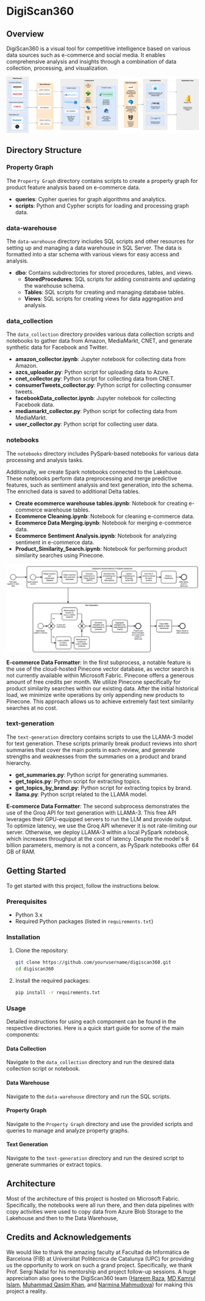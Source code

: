 # DigiScan360

## Overview

DigiScan360 is a visual tool for competitive intelligence based on various data sources such as e-commerce and social media. It enables comprehensive analysis and insights through a combination of data collection, processing, and visualization.

![System Architecture](images/system-architecture.png)

## Directory Structure

### Property Graph

The `Property Graph` directory contains scripts to create a property graph for product feature analysis based on e-commerce data.

- **queries**: Cypher queries for graph algorithms and analytics.
- **scripts**: Python and Cypher scripts for loading and processing graph data.

### data-warehouse

The `data-warehouse` directory includes SQL scripts and other resources for setting up and managing a data warehouse in SQL Server. The data is formatted into a star schema with various views for easy access and analysis.

- **dbo**: Contains subdirectories for stored procedures, tables, and views.
  - **StoredProcedures**: SQL scripts for adding constraints and updating the warehouse schema.
  - **Tables**: SQL scripts for creating and managing database tables.
  - **Views**: SQL scripts for creating views for data aggregation and analysis.

### data_collection

The `data_collection` directory provides various data collection scripts and notebooks to gather data from Amazon, MediaMarkt, CNET, and generate synthetic data for Facebook and Twitter.

- **amazon_collector.ipynb**: Jupyter notebook for collecting data from Amazon.
- **azcs_uploader.py**: Python script for uploading data to Azure.
- **cnet_collector.py**: Python script for collecting data from CNET.
- **consumerTweets_collector.py**: Python script for collecting consumer tweets.
- **facebookData_collector.ipynb**: Jupyter notebook for collecting Facebook data.
- **mediamarkt_collector.py**: Python script for collecting data from MediaMarkt.
- **user_collector.py**: Python script for collecting user data.

### notebooks

The `notebooks` directory includes PySpark-based notebooks for various data processing and analysis tasks.

Additionally, we create Spark notebooks connected to the Lakehouse. These notebooks perform data preprocessing and merge predictive features, such as sentiment analysis and text generation, into the schema. The enriched data is saved to additional Delta tables.

- **Create ecommerce warehouse tables.ipynb**: Notebook for creating e-commerce warehouse tables.
- **Ecommerce Cleaning.ipynb**: Notebook for cleaning e-commerce data.
- **Ecommerce Data Merging.ipynb**: Notebook for merging e-commerce data.
- **Ecommerce Sentiment Analysis.ipynb**: Notebook for analyzing sentiment in e-commerce data.
- **Product_Similarity_Search.ipynb**: Notebook for performing product similarity searches using Pinecone.

![E-commerce Data Formatter](images/ecommerce-data-formatter.png)

**E-commerce Data Formatter**: In the first subprocess, a notable feature is the use of the cloud-hosted Pinecone vector database, as vector search is not currently available within Microsoft Fabric. Pinecone offers a generous amount of free credits per month. We utilize Pinecone specifically for product similarity searches within our existing data. After the initial historical load, we minimize write operations by only appending new products to Pinecone. This approach allows us to achieve extremely fast text similarity searches at no cost.

### text-generation

The `text-generation` directory contains scripts to use the LLAMA-3 model for text generation. These scripts primarily break product reviews into short summaries that cover the main points in each review, and generate strengths and weaknesses from the summaries on a product and brand hierarchy.

- **get_summaries.py**: Python script for generating summaries.
- **get_topics.py**: Python script for extracting topics.
- **get_topics_by_brand.py**: Python script for extracting topics by brand.
- **llama.py**: Python script related to the LLAMA model.

**E-commerce Data Formatter**: The second subprocess demonstrates the use of the Groq API for text generation with LLAMA-3. This free API leverages their GPU-equipped servers to run the LLM and provide output. To optimize latency, we use the Groq API whenever it is not rate-limiting our server. Otherwise, we deploy LLAMA-3 within a local PySpark notebook, which increases throughput at the cost of latency. Despite the model's 8 billion parameters, memory is not a concern, as PySpark notebooks offer 64 GB of RAM.

## Getting Started

To get started with this project, follow the instructions below.

### Prerequisites

- Python 3.x
- Required Python packages (listed in `requirements.txt`)

### Installation

1. Clone the repository:
   ```sh
   git clone https://github.com/yourusername/digiscan360.git
   cd digiscan360
   ```

2. Install the required packages:
   ```sh
   pip install -r requirements.txt
   ```

### Usage

Detailed instructions for using each component can be found in the respective directories. Here is a quick start guide for some of the main components:

#### Data Collection

Navigate to the `data_collection` directory and run the desired data collection script or notebook.

#### Data Warehouse

Navigate to the `data-warehouse` directory and run the SQL scripts.

#### Property Graph

Navigate to the `Property Graph` directory and use the provided scripts and queries to manage and analyze property graphs.

#### Text Generation

Navigate to the `text-generation` directory and run the desired script to generate summaries or extract topics.

## Architecture

Most of the architecture of this project is hosted on Microsoft Fabric. Specifically, the notebooks were all run there, and then data pipelines with copy activities were used to copy data from Azure Blob Storage to the Lakehouse and then to the Data Warehouse,

## Credits and Acknowledgements

We would like to thank the amazing faculty at Facultad de Informática de Barcelona (FIB) at Universitat Politècnica de Catalunya (UPC) for providing us the opportunity to work on such a grand project. Specifically, we thank Prof. Sergi Nadal for his mentorship and project follow-up sessions. A huge appreciation also goes to the DigiScan360 team ([Hareem Raza](https://github.com/hareemraza), [MD Kamrul Islam](https://github.com/kamrulkonok), [Muhammad Qasim Khan](https://github.com/QasimKhan5x), and [Narmina Mahmudova](https://github.com/nmahmudova)) for making this project a reality.
